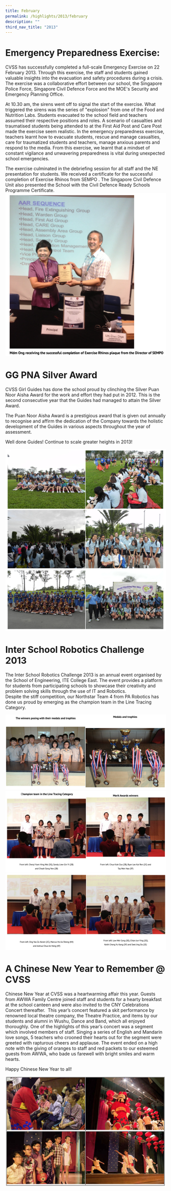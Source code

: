 ```yaml
---
title: February
permalink: /highlights/2013/february
description: ""
third_nav_title: "2013"
---
```

# Emergency Preparedness Exercise:
CVSS has successfully completed a full-scale Emergency Exercise on 22 February 2013. Through this exercise, the staff and students gained valuable insights into the evacuation and safety procedures during a crisis. The exercise was a collaborative effort between our school, the Singapore Police Force, Singapore Civil Defence Force and the MOE's Security and Emergency Planning Office.

At 10.30 am, the sirens went off to signal the start of the exercise. What triggered the sirens was the series of "explosion" from one of the Food and Nutrition Labs. Students evacuated to the school field and teachers assumed their respective positions and roles. A scenario of casualties and traumatised students being attended to at the First Aid Post and Care Post made the exercise seem realistic. In the emergency preparedness exercise, teachers learnt how to evacuate students, rescue and manage casualties, care for traumatized students and teachers, manage anxious parents and respond to the media. From this exercise, we learnt that a mindset of constant vigilance and unwavering preparedness is vital during unexpected school emergencies.

The exercise culminated in the debriefing session for all staff and the NE presentation for students. We received a certificate for the successful completion of Exercise Rhinos from SEMPO . The Singapore Civil Defence Unit also presented the School with the Civil Defence Ready Schools Programme Certificate.
![](/images/epe01.png)

# GG PNA Silver Award
CVSS Girl Guides has done the school proud by clinching the Silver Puan Noor Aisha Award for the work and effort they had put in 2012. This is the second consecutive year that the Guides had managed to attain the Silver Award.  
  
The Puan Noor Aisha Award is a prestigious award that is given out annually to recognise and affirm the dedication of the Company towards the holistic development of the Guides in various aspects throughout the year of assessment.   

Well done Guides! Continue to scale greater heights in 2013!

![](/images/gg01.png)
![](/images/gg02.png)

# Inter School Robotics Challenge 2013
The Inter School Robotics Challenge 2013 is an annual event organised by the School of Engineering, ITE College East. The event provides a platform for students from participating schools to showcase their creativity and problem solving skills through the use of IT and Robotics.  
Despite the stiff competition, our Northstar Team 4 from PA Robotics has done us proud by emerging as the champion team in the Line Tracing Category.

![](/images/robotics001.png)
![](/images/robotics002.png)
![](/images/robotics003.png)

# A Chinese New Year to Remember @ CVSS
Chinese New Year at CVSS was a heartwarming affair this year. Guests from AWWA Family Centre joined staff and students for a hearty breakfast at the school canteen and were also invited to the CNY Celebrations Concert thereafter.  This year’s concert featured a skit performance by renowned local theatre company, the Theatre Practice, and items by our students and alumni in Wushu, Dance and Band, which all enjoyed thoroughly. One of the highlights of this year’s concert was a segment which involved members of staff. Singing a series of English and Mandarin love songs, 5 teachers who crooned their hearts out for the segment were greeted with rapturous cheers and applause. The event ended on a high note with the giving of oranges to staff and red packets to our esteemed guests from AWWA, who bade us farewell with bright smiles and warm hearts.

Happy Chinese New Year to all!

![](/images/cny%2013.png)